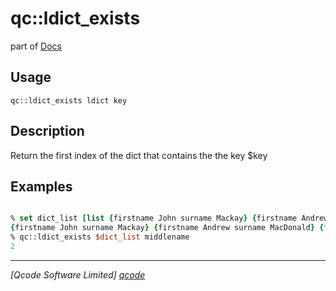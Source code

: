qc::ldict_exists
================

part of [Docs](.)

Usage
-----
`
        qc::ldict_exists ldict key
    `

Description
-----------
Return the first index of the dict that contains the the key $key

Examples
--------
```tcl

% set dict_list [list {firstname John surname Mackay} {firstname Andrew surname MacDonald}  {firstname Angus middlename Walter surname McNeil}]
{firstname John surname Mackay} {firstname Andrew surname MacDonald} {firstname Angus middlename Walter surname McNeil}
% qc::ldict_exists $dict_list middlename
2
```

----------------------------------
*[Qcode Software Limited] [qcode]*

[qcode]: www.qcode.co.uk "Qcode Software"